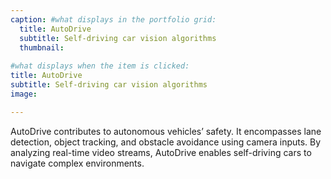 ```yaml
---
caption: #what displays in the portfolio grid:
  title: AutoDrive
  subtitle: Self-driving car vision algorithms
  thumbnail: 
  
#what displays when the item is clicked:
title: AutoDrive
subtitle: Self-driving car vision algorithms
image: 

---
```


 AutoDrive contributes to autonomous vehicles’ safety. It encompasses lane detection, object tracking, and obstacle avoidance using camera inputs. By analyzing real-time video streams, AutoDrive enables self-driving cars to navigate complex environments.
